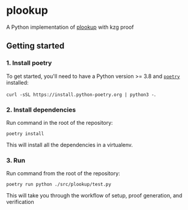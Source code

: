 # plookup

A Python implementation of [plookup](https://eprint.iacr.org/2020/315.pdf) with kzg proof

## Getting started

### 1. Install poetry

To get started, you'll need to have a Python version >= 3.8 and [`poetry`](https://python-poetry.org) installed:

`curl -sSL https://install.python-poetry.org | python3 -`.

### 2. Install dependencies

Run command in the root of the repository:

`poetry install`

This will install all the dependencies in a virtualenv.

### 3. Run

Run command from the root of the repository:

`poetry run python ./src/plookup/test.py`

This will take you through the workflow of setup, proof generation, and verification
